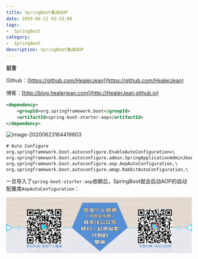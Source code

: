 ```yaml
---
title: SpringBoot集成AOP
date: 2020-06-23 03:33:00
tags: 
-  SpringBoot
category: 
-  SpringBoot
description: SpringBoot集成AOP
---
```


**前言**     

 Github：[https://github.com/HealerJean](https://github.com/HealerJean)         

 博客：[http://blog.healerjean.com](http://HealerJean.github.io)          



```xml
<dependency>
    <groupId>org.springframework.boot</groupId>
    <artifactId>spring-boot-starter-aop</artifactId>
</dependency>
```







![image-20200623164419803](D:\study\HealerJean.github.io\blogImages\image-20200623164419803.png)



```
# Auto Configure
org.springframework.boot.autoconfigure.EnableAutoConfiguration=\
org.springframework.boot.autoconfigure.admin.SpringApplicationAdminJmxAutoConfiguration,\
org.springframework.boot.autoconfigure.aop.AopAutoConfiguration,\
org.springframework.boot.autoconfigure.amqp.RabbitAutoConfiguration,\
```





一旦导入了`spring-boot-starter-aop`依赖后，SpringBoot就会启动AOP的自动配置类`AopAutoConfiguration`：   































![ContactAuthor](https://raw.githubusercontent.com/HealerJean/HealerJean.github.io/master/assets/img/artical_bottom.jpg)





<link rel="stylesheet" href="https://unpkg.com/gitalk/dist/gitalk.css">

<script src="https://unpkg.com/gitalk@latest/dist/gitalk.min.js"></script> 
<div id="gitalk-container"></div>    
 <script type="text/javascript">
    var gitalk = new Gitalk({
		clientID: `1d164cd85549874d0e3a`,
		clientSecret: `527c3d223d1e6608953e835b547061037d140355`,
		repo: `HealerJean.github.io`,
		owner: 'HealerJean',
		admin: ['HealerJean'],
		id: 'AAAAAAAAAAAAAAA',
    });
    gitalk.render('gitalk-container');
</script> 
